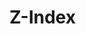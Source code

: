 <script setup>
import CdxDocsTokensTable from '../../src/components/tokens/TokensTable.vue';
import tokens from '@wikimedia/codex-design-tokens/index.json';
</script>

# Z-Index

<cdx-docs-tokens-table
	:tokens="tokens['z-index']"
/>
